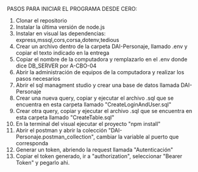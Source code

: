 PASOS PARA INICIAR EL PROGRAMA DESDE CERO:

1) Clonar el repositorio
2) Instalar la última versión de node.js
3) Instalar en visual las dependencias: express,mssql,cors,corsa,dotenv,tedious
4) Crear un archivo dentro de la carpeta DAI-Personaje, llamado .env y copiar el texto indicado en la entrega
5) Copiar el nombre de la computadora y remplazarlo en el .env donde dice DB_SERVER por A-CBO-04
6) Abrir la administración de equipos de la computadora y realizar los pasos necesarios
7) Abrir el sql managment studio y crear una base de datos llamada DAI-Personaje
8) Crear una nueva query, copiar y ejecutar el archivo .sql que se encuentra en esta carpeta llamado "CreateLoginAndUser.sql"
9) Crear otra query, copiar y ejecutar el archivo .sql que se encuentra en esta carpeta llamado "CreateTable.sql"
10) En la terminal del visual ejecutar el proyecto "npm install"
11) Abrir el postman y abrir la colección "DAI-Personaje.postman_collection", cambiar la variable al puerto que corresponda
12) Generar un token, abriendo la request llamada "Autenticación"
13) Copiar el token generado, ir a "authorization", seleccionar "Bearer Token" y pegarlo ahi.
